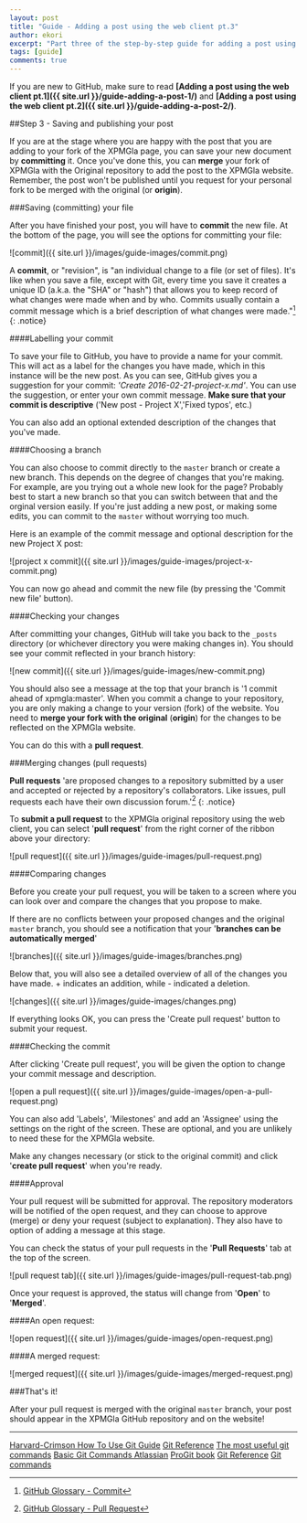 ```yaml
---
layout: post
title: "Guide - Adding a post using the web client pt.3"
author: ekori
excerpt: "Part three of the step-by-step guide for adding a post using the web interface."
tags: [guide]
comments: true
---
```

If you are new to GitHub, make sure to read **[Adding a post using the web client pt.1]({{ site.url }}/guide-adding-a-post-1/)** and **[Adding a post using the web client pt.2]({{ site.url }}/guide-adding-a-post-2/)**.

##Step 3 - Saving and publishing your post

If you are at the stage where you are happy with the post that you are adding to your fork of the XPMGla page, you can save your new document by **committing** it. Once you've done this, you can **merge** your fork of XPMGla with the Original repository to add the post to the XPMGla website. Remember, the post won't be published until you request for your personal fork to be merged with the original (or **origin**).

###Saving (committing) your file

After you have finished your post, you will have to **commit** the new file. At the bottom of the page, you will see the options for committing your file:

![commit]({{ site.url }}/images/guide-images/commit.png)

A **commit**, or "revision", is "an individual change to a file (or set of files). It's like when you save a file, except with Git, every time you save it creates a unique ID (a.k.a. the "SHA" or "hash") that allows you to keep record of what changes were made when and by who. Commits usually contain a commit message which is a brief description of what changes were made."[^1]
{: .notice}

####Labelling your commit

To save your file to GitHub, you have to provide a name for your commit. This will act as a label for the changes you have made, which in this instance will be the new post. As you can see, GitHub gives you a suggestion for your commit: _'Create 2016-02-21-project-x.md'_. You can use the suggestion, or enter your own commit message. **Make sure that your commit is descriptive** ('New post - Project X','Fixed typos', etc.)

You can also add an optional extended description of the changes that you've made. 

####Choosing a branch

You can also choose to commit directly to the `master` branch or create a new branch. This depends on the degree of changes that you're making. For example, are you trying out a whole new look for the page? Probably best to start a new branch so that you can switch between that and the orginal version easily. If you're just adding a new post, or making some edits, you can commit to the `master` without worrying too much.

Here is an example of the commit message and optional description for the new Project X post:

![project x commit]({{ site.url }}/images/guide-images/project-x-commit.png)

You can now go ahead and commit the new file (by pressing the 'Commit new file' button).

####Checking your changes

After committing your changes, GitHub will take you back to the `_posts` directory (or whichever directory you were making changes in). You should see your commit reflected in your branch history:

![new commit]({{ site.url }}/images/guide-images/new-commit.png)

You should also see a message at the top that your branch is '1 commit ahead of xpmgla:master'. When you commit a change to your repository, you are only making a change to your version (fork) of the website. You need to **merge your fork with the original** (**origin**) for the changes to be reflected on the XPMGla website.

You can do this with a **pull request**.

###Merging changes (pull requests)

**Pull requests** 'are proposed changes to a repository submitted by a user and accepted or rejected by a repository's collaborators. Like issues, pull requests each have their own discussion forum.'[^2]
{: .notice}

To **submit a pull request** to the XPMGla original repository using the web client, you can select '**pull request**' from the right corner of the ribbon above your directory:

![pull request]({{ site.url }}/images/guide-images/pull-request.png)

####Comparing changes

Before you create your pull request, you will be taken to a screen where you can look over and compare the changes that you propose to make. 

If there are no conflicts between your proposed changes and the original `master` branch, you should see a notification that your '**branches can be automatically merged**'

![branches]({{ site.url }}/images/guide-images/branches.png)

Below that, you will also see a detailed overview of all of the changes you have made. + indicates an addition, while - indicated a deletion.

![changes]({{ site.url }}/images/guide-images/changes.png)

If everything looks OK, you can press the 'Create pull request' button to submit your request.

####Checking the commit

After clicking 'Create pull request', you will be given the option to change your commit message and description. 

![open a pull request]({{ site.url }}/images/guide-images/open-a-pull-request.png)

You can also add 'Labels', 'Milestones' and add an 'Assignee' using the settings on the right of the screen. These are optional, and you are unlikely to need these for the XPMGla website.

Make any changes necessary (or stick to the original commit) and click '**create pull request**' when you're ready.


####Approval

Your pull request will be submitted for approval. The repository moderators will be notified of the open request, and they can choose to approve (merge) or deny your request (subject to explanation). They also have to option of adding a message at this stage.

You can check the status of your pull requests in the '**Pull Requests**' tab at the top of the screen. 

![pull request tab]({{ site.url }}/images/guide-images/pull-request-tab.png)

Once your request is approved, the status will change from '**Open**' to '**Merged**'.

####An open request:

![open request]({{ site.url }}/images/guide-images/open-request.png)



####A merged request:

![merged request]({{ site.url }}/images/guide-images/merged-request.png)

###That's it!

After your pull request is merged with the original `master` branch, your post should appear in the XPMGla GitHub repository and on the website!

---

[^1]:[GitHub Glossary - Commit](https://help.github.com/articles/github-glossary/#commit)
[^2]:[GitHub Glossary - Pull Request](https://help.github.com/articles/github-glossary/#pull-request)

[Harvard-Crimson How To Use Git Guide](https://github.com/harvard-crimson/crimsononline-assignments/wiki/How-to-use-git)
[Git Reference](http://gitref.org/creating/)
[The most useful git commands](http://orga.cat/posts/most-useful-git-commands)
[Basic Git Commands Atlassian](https://confluence.atlassian.com/bitbucketserver/basic-git-commands-776639767.html)
[ProGit book](https://git-scm.com/book/en/v2)
[Git Reference](https://git-scm.com/docs)
[Git commands](https://www.siteground.co.uk/tutorials/git/commands.htm)
